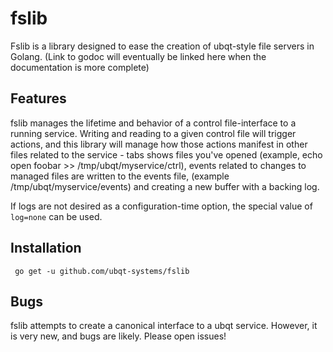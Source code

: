 # fslib

Fslib is a library designed to ease the creation of ubqt-style file servers in Golang.
(Link to godoc will eventually be linked here when the documentation is more complete)


## Features

fslib manages the lifetime and behavior of a control file-interface to a running service. Writing and reading to a given control file will trigger actions, and this library will manage how those actions manifest in other files related to the service - tabs shows files you've opened (example, echo open foobar >> /tmp/ubqt/myservice/ctrl), events related to changes to managed files are written to the events file, (example /tmp/ubqt/myservice/events) and creating a new buffer with a backing log.

If logs are not desired as a configuration-time option, the special value of `log=none` can be used.


## Installation

` go get -u github.com/ubqt-systems/fslib`


## Bugs

fslib attempts to create a canonical interface to a ubqt service. However, it is very new, and bugs are likely. Please open issues!
